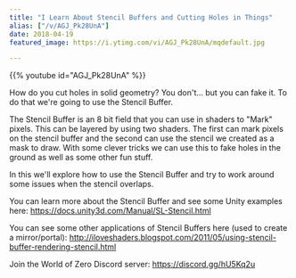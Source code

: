 ```yaml
---
title: "I Learn About Stencil Buffers and Cutting Holes in Things"
alias: ["/v/AGJ_Pk28UnA"]
date: 2018-04-19
featured_image: https://i.ytimg.com/vi/AGJ_Pk28UnA/mqdefault.jpg

---
```


{{% youtube id="AGJ_Pk28UnA" %}}

How do you cut holes in solid geometry? You don't... but you can fake it. To do that we're going to use the Stencil Buffer.

The Stencil Buffer is an 8 bit field that you can use in shaders to "Mark" pixels. This can be layered by using two shaders. The first can mark pixels on the stencil buffer and the second can use the stencil  we created as a mask to draw. With some clever tricks we can use this to fake holes in the ground as well as some other fun stuff.

In this we'll explore how to use the Stencil Buffer and try to work around some issues when the stencil overlaps.

You can learn more about the Stencil Buffer and see some Unity examples here: https://docs.unity3d.com/Manual/SL-Stencil.html

You can see some other applications of Stencil Buffers here (used to create a mirror/portal): http://iloveshaders.blogspot.com/2011/05/using-stencil-buffer-rendering-stencil.html

Join the World of Zero Discord server: https://discord.gg/hU5Kq2u